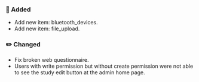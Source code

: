### 🚀 Added
- Add new item: bluetooth_devices.
- Add new item: file_upload.

### ✏️ Changed
- Fix broken web questionnaire.
- Users with write permission but without create permission were not able to see the study edit button at the admin home page.